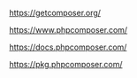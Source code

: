 

https://getcomposer.org/

https://www.phpcomposer.com/

https://docs.phpcomposer.com/

https://pkg.phpcomposer.com/
